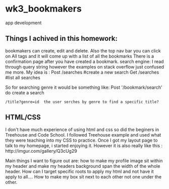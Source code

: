 # wk3_bookmakers
app development

<h2>Things I achived in this homework:</h2>
bookmakers can create, edit and delete.
Also the top nav bar you can click on All tags and it will come up with a list of all the bookmarks
There is a confirmation page after you have created a bookmark.
search engine:
I read through query string however the examples on stack overflow just confused me more. 
My idea is :
Post /searches #create a new search
Get /searches #list all searches

So for searching genre it would be something like:
Post '/bookmark/search' do
      create a search
      
    /title?genre=id  the user serches by genre to find a specific title?

<h2>HTML/CSS</h2>
I don't have much experience of using html and css so did the beginers in Treehouse and Code School. 
I followed Treehouse example and used what they were teaching into my CSS to practice. 
Once I got my layout page to talk to my homepage, i started enjoying it.
However it is also really like this :
http://imgur.com/gallery/Q3cUg29

Main things I want to figure out are:
how to make my profile image sit within my header and make my headers background span the width of the whole header.
How can I target specific roots to apply my html and not have it apply to all....
How to make my box sit next to each other not one under the other. 
